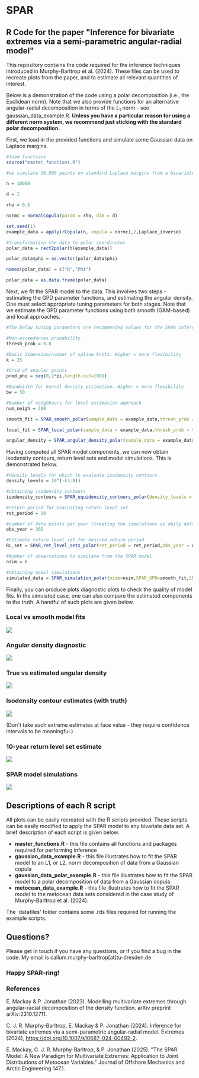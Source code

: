 # SPAR
## R Code for the paper "Inference for bivariate extremes via a semi-parametric angular-radial model"

This repository contains the code required for the inference techniques introduced in Murphy-Barltrop et al. (2024). These files can be used to recreate plots from the paper, and to estimate all relevant quantities of interest. 

Below is a demonstration of the code using a polar decomposition (i.e., the Euclidean norm). Note that we also provide functions for an alternative angular-radial decomposition in terms of the $L_1$ norm - see gaussian_data_example.R. **Unless you have a particular reason for using a different norm system, we recommend just sticking with the standard polar decomposition.**  

First, we load in the provided functions and simulate some Gaussian data on Laplace margins.

```r
#load functions
source("master_functions.R")

#we simulate 10,000 points on standard Laplace margins from a bivariate Gaussian copula with correlation coefficient 0.5

n = 10000

d = 2

rho = 0.5

normc = normalCopula(param = rho, dim = d)

set.seed(1)
example_data = apply(rCopula(n, copula = normc),2,Laplace_inverse)

#transformation the data to polar coordinates
polar_data = rect2polar(t(example_data))

polar_data$phi = as.vector(polar_data$phi)

names(polar_data) = c("R","Phi")

polar_data = as.data.frame(polar_data)
```

Next, we fit the SPAR model to the data. This involves two steps - estimating the GPD parameter functions, and estimating the angular density. One must select appropriate tuning parameters for both stages. Note that we estimate the GPD parameter functions using both smooth (GAM-based) and local approaches. 

```r
#The below tuning parameters are recommended values for the SPAR inference. They can be adjusted to alter model fits

#Non-exceedances probability
thresh_prob = 0.8

#Basis dimension/number of spline knots. Higher = more flexibility
k = 25

#Grid of angular points
pred_phi = seq(0,2*pi,length.out=1001)

#Bandwidth for kernel density estimation. Higher = more flexibility
bw = 50

#Number of neighbours for local estimation approach
num_neigh = 300

smooth_fit = SPAR_smooth_polar(sample_data = example_data,thresh_prob = thresh_prob,k=k,pred_phi = pred_phi)

local_fit = SPAR_local_polar(sample_data = example_data,thresh_prob = thresh_prob,pred_phi = pred_phi,num_neigh = num_neigh)

angular_density = SPAR_angular_density_polar(sample_data = example_data,pred_phi = pred_phi,bw = bw)
```

Having computed all SPAR model components, we can now obtain isodensity contours, return level sets and model simulations. This is demonstrated below. 

```r
#density levels for which to evaluate isodensity contours
density_levels = 10^(-(3:8))  

#obtaining isodensity contours
isodensity_contours = SPAR_equidensity_contours_polar(density_levels = density_levels,SPAR_GPD=smooth_fit,SPAR_ang=angular_density)

#return period for evaluating return level set
ret_period = 10 

#number of data points per year (treating the simulations as daily data)
obs_year = 365

#Estimate return level set for desired return period
RL_set = SPAR_ret_level_sets_polar(ret_period = ret_period,obs_year = obs_year,SPAR_GPD=smooth_fit)

#Number of observations to simulate from the SPAR model
nsim = n

#obtaining model simulations
simulated_data = SPAR_simulation_polar(nsim=nsim,SPAR_GPD=smooth_fit,SPAR_ang=angular_density)
```

Finally, you can produce plots diagnostic plots to check the quality of model fits. In the simulated case, one can also compare the estimated components to the truth. A handful of such plots are given below.

### Local vs smooth model fits 

<img src="plots/gaussian_local_smooth_polar.png" style="max-width: 100%; height: auto;">

### Angular density diagnostic

<img src="plots/gaussian_ang_dens_diag_polar.png" style="max-width: 30%; height: auto;">

### True vs estimated angular density

<img src="plots/gaussian_ang_dens_polar.png" style="max-width: 30%; height: auto;">

### Isodensity contour estimates (with truth)

<img src="plots/gaussian_isodensity_contours_polar.png" style="max-width: 30%; height: auto;">

(Don't take such extreme estimates at face value - they require confidence intervals to be meaningful.)

### 10-year return level set estimate

<img src="plots/gaussian_rl_set_polar.png" style="max-width: 30%; height: auto;">

### SPAR model simulations

<img src="plots/gaussian_simulated_data_polar.png" style="max-width: 30%; height: auto;">

## Descriptions of each R script

All plots can be easily recreated with the R scripts provided. These scripts can be easily modified to apply the SPAR model to any bivariate data set. A brief description of each script is given below. 

* **master_functions.R** - this file contains all functions and packages required for performing inference
* **gaussian_data_example.R** - this file illustrates how to fit the SPAR model to an L1, or L2, norm decomposition of data from a Gaussian copula
* **gaussian_data_polar_example.R** - this file illustrates how to fit the SPAR model to a polar decomposition of data from a Gaussian copula
* **metocean_data_example.R** - this file illustrates how to fit the SPAR model to the metocean data sets considered in the case study of Murphy-Barltrop et al. (2024). 

The `datafiles' folder contains some .rds files required for running the example scripts.

## Questions?

Please get in touch if you have any questions, or if you find a bug in the code. My email is callum.murphy-barltrop[at]tu-dresden.de 

### **Happy SPAR-ring!**

### References

E. Mackay & P. Jonathan (2023). Modelling multivariate extremes through angular-radial decomposition of the density function. arXiv preprint arXiv:2310.12711.

C. J. R. Murphy-Barltrop, E. Mackay & P. Jonathan (2024). Inference for bivariate extremes via a semi-parametric angular-radial model. Extremes (2024), https://doi.org/10.1007/s10687-024-00492-2. 

E. Mackay, C. J. R. Murphy-Barltrop, & P. Jonathan (2025). "The SPAR Model: A New Paradigm for Multivariate Extremes: Application to Joint Distributions of Metocean Variables." Journal of Offshore Mechanics and Arctic Engineering 147.1.
